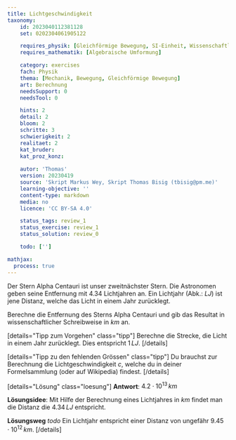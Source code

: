 ```yaml
---
title: Lichtgeschwindigkeit
taxonomy:
	id: 2023040112381128
	set: 0202304061905122

	requires_physik: [Gleichförmige Bewegung, SI-Einheit, Wissenschaftliche Schreibweise]
	requires_mathematik: [Algebraische Umformung]

	category: exercises
	fach: Physik
	thema: [Mechanik, Bewegung, Gleichförmige Bewegung]
	art: Berechnung
	needsSupport: 0
	needsTool: 0

	hints: 2
	detail: 2
	bloom: 2
	schritte: 3
	schwierigkeit: 2
	realitaet: 2
	kat_bruder:
	kat_proz_konz:
	
	autor: 'Thomas'
	version: 20230419
	source: 'Skript Markus Wey, Skript Thomas Bisig (tbisig@pm.me)'
	learning-objective: ''
	content-type: markdown
	media: no
	licence: 'CC BY-SA 4.0'

	status_tags: review_1
	status_exercise: review_1
	status_solution: review_0

	todo: ['']

mathjax:
  process: true
---
```

Der Stern Alpha Centauri ist unser zweitnächster Stern. Die Astronomen geben seine Entfernung mit $4.34$ Lichtjahren an. Ein Lichtjahr (Abk.: $LJ$) ist jene Distanz, welche das Licht in einem Jahr zurücklegt.

Berechne die Entfernung des Sterns Alpha Centauri und gib das Resultat in wissenschaftlicher Schreibweise in $km$ an.

[details="Tipp zum Vorgehen" class="tipp"]
Berechne die Strecke, die Licht in einem Jahr zurücklegt. Dies entspricht $1\,LJ$.
[/details]

[details="Tipp zu den fehlenden Grössen" class="tipp"]
Du brauchst zur Berechnung die Lichtgeschwindigkeit $c$, welche du in deiner Formelsammlung (oder auf Wikipedia) findest.
[/details]

[details="Lösung" class="loesung"]
**Antwort**: $4.2\cdot 10^{13}\,km$

**Lösungsidee**: Mit Hilfe der Berechnung eines Lichtjahres in $km$ findet man die Distanz die $4.34\,LJ$ entspricht.

**Lösungsweg**
_todo_
Ein Lichtjahr entspricht einer Distanz von ungefähr $9.45\cdot 10^{12}\,km$.
[/details]